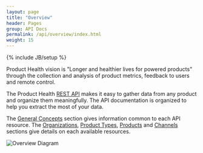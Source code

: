 ```yaml
---
layout: page
title: "Overview"
header: Pages
group: API Docs
permalink: /api/overview/index.html
weight: 15
---
```

{% include JB/setup %}

Product Health vision is "Longer and healthier lives for powered products" through the collection and analysis of
product metrics, feedback to users and remote control.

The Product Health [REST API](/api/reference/general-concepts) makes it easy to gather data from any product and organize them
meaningfully. The API documentation is organized to help you extract the most of your data.

The [General Concepts](/api/reference/general-concepts) section gives information common to each API resource.
The [Organizations](/api/reference/organizations), [Product Types](/api/reference/product-types),
[Products](/api/reference/products) and [Channels](/api/reference/channels) sections give details on each
available resources.

<img src="{{ BASE_PATH }}/assets/images/overview.png" alt="Overview Diagram">



